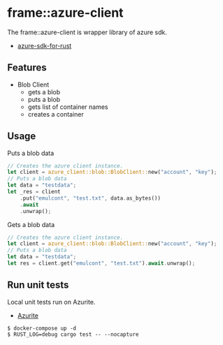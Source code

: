 # frame::azure-client
The frame::azure-client is wrapper library of azure sdk.

- [azure-sdk-for-rust](https://github.com/Azure/azure-sdk-for-rust)

## Features
- Blob Client
  - gets a blob
  - puts a blob
  - gets list of container names
  - creates a container

## Usage
Puts a blob data
```rust
// Creates the azure client instance.
let client = azure_client::blob::BlobClient::new("account", "key");
// Puts a blob data
let data = "testdata";
let _res = client
    .put("emulcont", "test.txt", data.as_bytes())
    .await
    .unwrap();
```

Gets a blob data
```rust
// Creates the azure client instance.
let client = azure_client::blob::BlobClient::new("account", "key");
// Puts a blob data
let data = "testdata";
let res = client.get("emulcont", "test.txt").await.unwrap();
```

## Run unit tests
Local unit tests run on Azurite.
- [Azurite](https://github.com/Azure/Azurite)

```
$ docker-compose up -d
$ RUST_LOG=debug cargo test -- --nocapture
```
